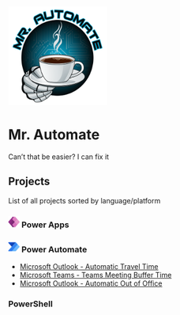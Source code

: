 <img src="/files/MrAutomate-crop.png" alt="Mr. Automate" width="200" height="200">

# Mr. Automate
Can’t that be easier? I can fix it

## Projects
List of all projects sorted by language/platform

### <img src="files/PowerApps.svg" height="23"> Power Apps

### <img src="files/PowerAutomate.svg" height="23"> Power Automate
- [Microsoft Outlook - Automatic Travel Time](/../../../AutomaticTravelTime)<br/>
- [Microsoft Teams - Teams Meeting Buffer Time](/../../../MicrosoftTeamsMeetingBufferTime)<br/>
- [Microsoft Outlook - Automatic Out of Office](/../../../AutomaticOutofOffice)<br/>

### PowerShell

<!--
**MrAutomate33/MrAutomate33** is a ✨ _special_ ✨ repository because its `README.md` (this file) appears on your GitHub profile.

Here are some ideas to get you started:

- 🔭 I’m currently working on ...
- 🌱 I’m currently learning ...
- 👯 I’m looking to collaborate on ...
- 🤔 I’m looking for help with ...
- 💬 Ask me about ...
- 📫 How to reach me: ...
- 😄 Pronouns: ...
- ⚡ Fun fact: ...
-->
